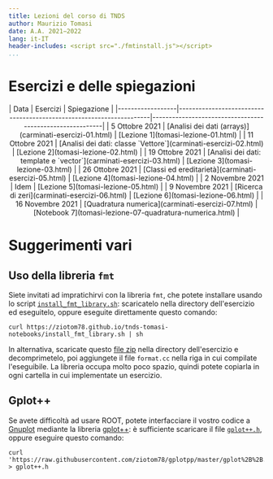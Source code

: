 ```yaml
---
title: Lezioni del corso di TNDS
author: Maurizio Tomasi
date: A.A. 2021−2022
lang: it-IT
header-includes: <script src="./fmtinstall.js"></script>
...
```


# Esercizi e delle spiegazioni

<center>
| Data             | Esercizi                                                            | Spiegazione                                              |
|------------------|---------------------------------------------------------------------|----------------------------------------------------------|
| 5 Ottobre 2021   | [Analisi dei dati (arrays)](carminati-esercizi-01.html)             | [Lezione 1](tomasi-lezione-01.html)                      |
| 11 Ottobre 2021  | [Analisi dei dati: classe `Vettore`](carminati-esercizi-02.html)    | [Lezione 2](tomasi-lezione-02.html)                      |
| 19 Ottobre 2021  | [Analisi dei dati: template e `vector`](carminati-esercizi-03.html) | [Lezione 3](tomasi-lezione-03.html)                      |
| 26 Ottobre 2021  | [Classi ed ereditarietà](carminati-esercizi-05.html)                | [Lezione 4](tomasi-lezione-04.html)                      |
| 2 Novembre 2021  | Idem                                                                | [Lezione 5](tomasi-lezione-05.html)                      |
| 9 Novembre 2021  | [Ricerca di zeri](carminati-esercizi-06.html)                       | [Lezione 6](tomasi-lezione-06.html)                      |
| 16 Novembre 2021 | [Quadratura numerica](carminati-esercizi-07.html)                   | [Notebook 7](tomasi-lezione-07-quadratura-numerica.html) |
</center>

# Suggerimenti vari

## Uso della libreria `fmt`

Siete invitati ad impratichirvi con la libreria `fmt`, che potete installare usando lo script [`install_fmt_library.sh`](./install_fmt_library.sh): scaricatelo nella directory dell'esercizio ed eseguitelo, oppure eseguite direttamente questo comando:

```
curl https://ziotom78.github.io/tnds-tomasi-notebooks/install_fmt_library.sh | sh
```

In alternativa, scaricate questo [file zip](./fmtlib.zip) nella directory dell'esercizio e decomprimetelo, poi aggiungete il file `format.cc` nella riga in cui compilate l'eseguibile. La libreria occupa molto poco spazio, quindi potete copiarla in ogni cartella in cui implementate un esercizio.

## Gplot++

Se avete difficoltà ad usare ROOT, potete interfacciare il vostro codice a [Gnuplot](http://www.gnuplot.info/) mediante la libreria [gplot++](https://github.com/ziotom78/gplotpp): è sufficiente scaricare il file [`gplot++.h`](https://raw.githubusercontent.com/ziotom78/gplotpp/master/gplot%2B%2B.h), oppure eseguire questo comando:

```
curl 'https://raw.githubusercontent.com/ziotom78/gplotpp/master/gplot%2B%2B.h' > gplot++.h
```
